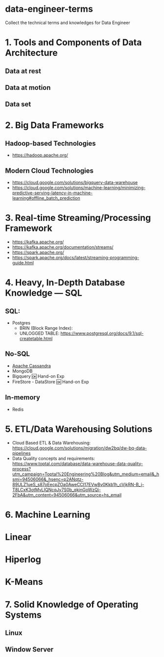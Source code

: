 # data-engineer-terms
Collect the technical terms and knowledges for Data Engineer

# 1. Tools and Components of Data Architecture
## Data at rest

## Data at motion

## Data set

# 2. Big Data Frameworks

## Hadoop-based Technologies
* https://hadoop.apache.org/

## Modern Cloud Technologies
* https://cloud.google.com/solutions/bigquery-data-warehouse
* https://cloud.google.com/solutions/machine-learning/minimizing-predictive-serving-latency-in-machine-learning#offline_batch_prediction

# 3. Real-time Streaming/Processing Framework
* https://kafka.apache.org/
* https://kafka.apache.org/documentation/streams/
* https://spark.apache.org/
* https://spark.apache.org/docs/latest/streaming-programming-guide.html

# 4. Heavy, In-Depth Database Knowledge — SQL

## SQL:
* Postgres
  * BRIN (Block Range Index): 
  * UNLOGGED TABLE: https://www.postgresql.org/docs/9.1/sql-createtable.html

## No-SQL
* [Apache Cassandra](https://cassandra.apache.org/)
* MongoDB
* Bigquery :ok: Hand-on Exp
* FireStore - DataStore :ok: Hand-on Exp

## In-memory
* Redis

# 5. ETL/Data Warehousing Solutions
* Cloud Based ETL & Data Warehousing: https://cloud.google.com/solutions/migration/dw2bq/dw-bq-data-pipelines
* Data Quality concepts and requirements: https://www.toptal.com/database/data-warehouse-data-quality-process?utm_campaign=Toptal%20Engineering%20Blog&utm_medium=email&_hsmi=94506066&_hsenc=p2ANqtz-89ULZ1ueS_s87oEecpZOa0AweCCI17EVwBv0Kkb1h_cVjkRN-B_j-T8LCxK3otMvLIQNcqJy7S0b_qkinGoWzQi-2FbA&utm_content=94506066&utm_source=hs_email

# 6. Machine Learning
# Linear
# Hiperlog
# K-Means


# 7. Solid Knowledge of Operating Systems

## Linux


## Window Server
